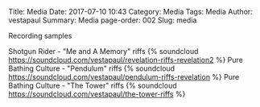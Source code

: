 Title: Media
Date: 2017-07-10 10:43
Category: Media
Tags: Media
Author: vestapaul
Summary: Media
page-order: 002
Slug: media

Recording samples

Shotgun Rider - "Me and A Memory" riffs 
{% soundcloud https://soundcloud.com/vestapaul/revelation-riffs-revelation2 %}
Pure Bathing Culture - "Pendulum" riffs
{% soundcloud https://soundcloud.com/vestapaul/pendulum-riffs-revelation %}
Pure Bathing Culture - "The Tower" riffs
{% soundcloud https://soundcloud.com/vestapaul/the-tower-riffs %}











